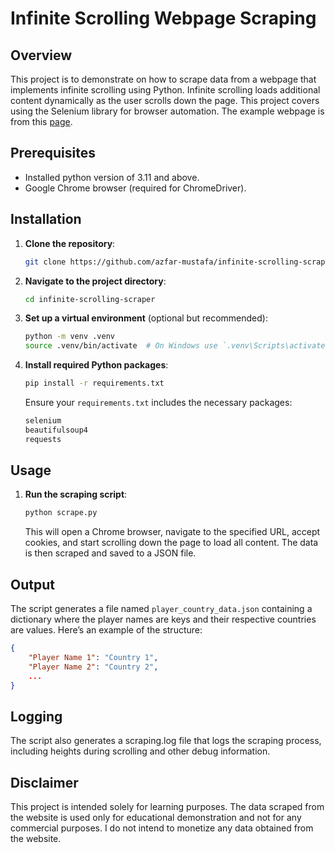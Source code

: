 # Infinite Scrolling Webpage Scraping

## Overview

This project is to demonstrate on how to scrape data from a webpage that implements infinite scrolling using Python. Infinite scrolling loads additional content dynamically as the user scrolls down the page. This project covers using the Selenium library for browser automation. The example webpage is from this [page](https://www.premierleague.com/players?se=719&cl=-1).

## Prerequisites
* Installed python version of 3.11 and above.
* Google Chrome browser (required for ChromeDriver).

## Installation

1. **Clone the repository**:

   ```bash
   git clone https://github.com/azfar-mustafa/infinite-scrolling-scraper.git
   ```

2. **Navigate to the project directory**:

    ```bash
    cd infinite-scrolling-scraper
    ```

3. **Set up a virtual environment** (optional but recommended):

    ```bash
    python -m venv .venv
    source .venv/bin/activate  # On Windows use `.venv\Scripts\activate`
    ```

4. **Install required Python packages**:

    ```bash
    pip install -r requirements.txt
    ```

    Ensure your `requirements.txt` includes the necessary packages:

    ```txt
    selenium
    beautifulsoup4
    requests
    ```

## Usage

1. **Run the scraping script**:

    ```bash
    python scrape.py
    ```

    This will open a Chrome browser, navigate to the specified URL, accept cookies, and start scrolling down the page to load all content. The data is then scraped and saved to a JSON file.

## Output

The script generates a file named `player_country_data.json` containing a dictionary where the player names are keys and their respective countries are values. Here’s an example of the structure:

```json
{
    "Player Name 1": "Country 1",
    "Player Name 2": "Country 2",
    ...
}
```

## Logging

The script also generates a scraping.log file that logs the scraping process, including heights during scrolling and other debug information.

## Disclaimer

This project is intended solely for learning purposes. The data scraped from the website is used only for educational demonstration and not for any commercial purposes. I do not intend to monetize any data obtained from the website.